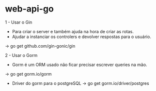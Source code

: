 # web-api-go


1 - Usar o Gin

- Para criar o server e também ajuda na hora de criar as rotas.
- Ajudar a instanciar os controlers e devolver respostas para o usuário.

-> go get github.com/gin-gonic/gin


2 - Usar o Gorm

- Gorm é um ORM usado não ficar precisar escrever queries na mão.

-> go get gorm.io/gorm


- Driver do gorm para o postgreSQL
-> go get gorm.io/driver/postgres
